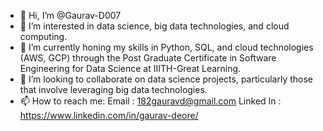- 👋 Hi, I’m @Gaurav-D007
- 👀 I’m interested in data science, big data technologies, and cloud computing.
- 🌱 I’m currently honing my skills in Python, SQL, and cloud technologies (AWS, GCP) through the Post Graduate Certificate in Software Engineering for Data Science at IIITH-Great Learning.
- 💞️ I’m looking to collaborate on data science projects, particularly those that involve leveraging big data technologies.
- 📫 How to reach me:
      Email : 182gauravd@gmail.com
      Linked In : https://www.linkedin.com/in/gaurav-deore/

<!---
Gaurav-D007/Gaurav-D007 is a ✨ special ✨ repository because its `README.md` (this file) appears on your GitHub profile.
You can click the Preview link to take a look at your changes.
--->

